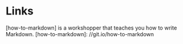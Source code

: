  # Links
[how-to-markdown] is a workshopper that teaches you how to write Markdown.
[how-to-markdown]: //git.io/how-to-markdown